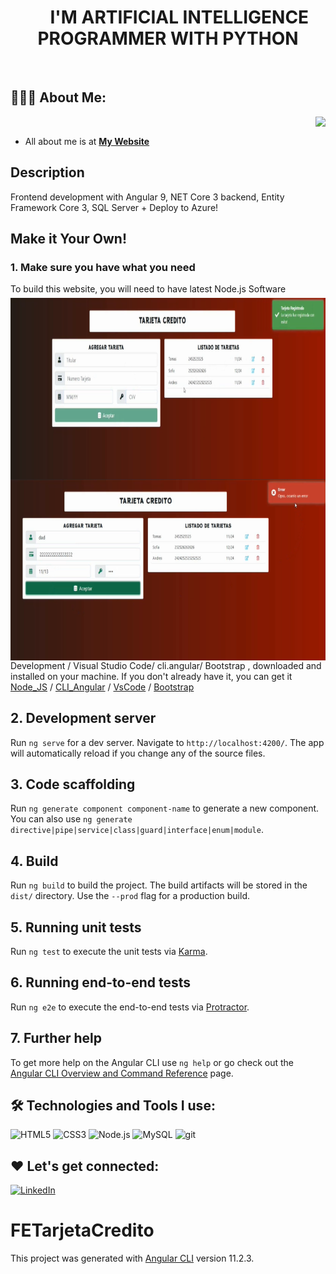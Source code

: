 <h1 align="center"><img width="30px"> I'M ARTIFICIAL INTELLIGENCE PROGRAMMER WITH PYTHON</h1>
<!-- 
<div align="center">
  <img src ="./banner.png" />
</div>
-->
<!-- <p align="left"> <img src="https://komarev.com/ghpvc/?username=jorneylopez&label=Profile%20views&color=0e75b6&style=flat" alt="jorneylopez" /> </p> -->
 <br/>

## 👨🏻‍💻 About Me:

<img  src="./programming.gif" height="290px" align="right" />
<br>

- All about me is at **[My Website](https://jompy31.github.io/)**



## Description

Frontend development with Angular 9, NET Core 3 backend, Entity Framework Core 3, SQL Server + Deploy to Azure!
<img  src="./register.PNG" height="290px" align="right" />
<img  src="./backend_loss_conection.PNG" height="290px" align="right" />

## Make it Your Own!

### 1. Make sure you have what you need
To build this website, you will need to have latest Node.js Software Development / Visual Studio Code/ cli.angular/ Bootstrap , downloaded and installed on your machine. If you don't already have it, you can get it <a href="https://nodejs.org/">Node_JS</a> / <a href="https://cli.angular.io/">CLI_Angular</a> / <a href="https://aka.ms/vscode/">VsCode</a> / <a href="https://getbootstrap.com/">Bootstrap</a>

## 2. Development server

Run `ng serve` for a dev server. Navigate to `http://localhost:4200/`. The app will automatically reload if you change any of the source files.

## 3. Code scaffolding

Run `ng generate component component-name` to generate a new component. You can also use `ng generate directive|pipe|service|class|guard|interface|enum|module`.

## 4. Build

Run `ng build` to build the project. The build artifacts will be stored in the `dist/` directory. Use the `--prod` flag for a production build.

## 5. Running unit tests

Run `ng test` to execute the unit tests via [Karma](https://karma-runner.github.io).

## 6. Running end-to-end tests

Run `ng e2e` to execute the end-to-end tests via [Protractor](http://www.protractortest.org/).

## 7. Further help

To get more help on the Angular CLI use `ng help` or go check out the [Angular CLI Overview and Command Reference](https://angular.io/cli) page.

## 🛠️ Technologies and Tools I use:

<p>
<img alt="HTML5" src="https://img.shields.io/badge/HTML5-E34F26?style=for-the-badge&logo=html5&logoColor=white"  height="25px"/>
<img alt="CSS3" src="https://img.shields.io/badge/CSS3-1572B6?style=for-the-badge&logo=css3&logoColor=white"  height="25px"/>
<img alt="Node.js" src="https://img.shields.io/badge/Node.js-43853D?style=for-the-badge&logo=node.js&logoColor=white"  height="25px"/>
<img alt="MySQL" src="https://img.shields.io/badge/MySQL-00000F?style=for-the-badge&logo=mysql&logoColor=white" height="25px"/>
<img alt="git" src="https://img.shields.io/badge/-Git-F05032?style=flat-square&logo=git&logoColor=white" height="25px"/>


</p>

## ❤️ Let's get connected:

<p>
  <a href="https://www.linkedin.com/in/jean-pierre-barnett-caruzo-452b9a1b1/" target="_blank"><img alt="LinkedIn" target="_blank" src="https://img.shields.io/badge/LinkedIn-0077B5?style=for-the-badge&logo=linkedin&logoColor=white"  height="30px"/></a>
<!--   <a href="https://www.instagram.com/#" target="_blank"><img alt="Instagram" target="_blank" src="https://img.shields.io/badge/Instagram-E4405F?style=for-the-badge&logo=instagram&logoColor=white"  height="30px"/></a>
 -->
  <!-- 
  <a href="#" target="_blank"><img alt="Twitter" src="https://img.shields.io/badge/twitter-%231DA1F2.svg?&style=for-the-badge&logo=twitter&logoColor=white"  height="30px"/></a>
  <a href="#" target="_blank"><img alt="Blog" src="https://img.shields.io/badge/Blog-0A0A0A?style=for-the-badge&logo=dev.to&logoColor=white"  height="30px"/></a>
-->
  
</p>



# FETarjetaCredito

This project was generated with [Angular CLI](https://github.com/angular/angular-cli) version 11.2.3.


